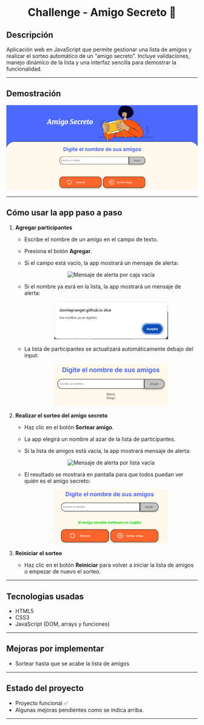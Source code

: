 <h1 align="center">Challenge - Amigo Secreto 🎁</h1>

## Descripción

Aplicación web en JavaScript que permite gestionar una lista de amigos y realizar el sorteo automático de un “amigo secreto”. Incluye validaciones, manejo dinámico de la lista y una interfaz sencilla para demostrar la funcionalidad.

---

## Demostración

<p align="center">
  <img src="assets/interfaz.png" alt="Interfaz de la app" width="800"/>
</p>

---

## Cómo usar la app paso a paso

1. **Agregar participantes**  
   - Escribe el nombre de un amigo en el campo de texto.  
   - Presiona el botón **Agregar**.  
   - Si el campo está vacío, la app mostrará un mensaje de alerta:
     
     <p align="center">
       <img src="assets/alerta-caja-vacía.png" alt="Mensaje de alerta por caja vacía" width="300"/>
     </p>
   - Si el nombre ya esrá en la lista, la app mostrará un mensaje de alerta:
     
     <p align="center">
       <img src="assets/alerta-nombre-duplicado.png" alt="Mensaje de alerta por caja vacía" width="300"/>
     </p>
   - La lista de participantes se actualizará automáticamente debajo del input:

     <p align="center">
       <img src="assets/lista.png" alt="Lista de amigos" width="300"/>
     </p>

2. **Realizar el sorteo del amigo secreto**  
   - Haz clic en el botón **Sortear amigo**.  
   - La app elegirá un nombre al azar de la lista de participantes.  
   - Si la lista de amigos está vacía, la app mostrará mensaje de alerta:

     <p align="center">
       <img src="assets/alerta-lista-vacía.png" alt="Mensaje de alerta por lista vacía" width="300"/>
     </p>
   - El resultado se mostrará en pantalla para que todos puedan ver quién es el amigo secreto:

     <p align="center">
       <img src="assets/sorteado.png" alt="Amigo Secreto sorteado" width="300"/>
     </p>

3. **Reiniciar el sorteo**  
   - Haz clic en el botón **Reiniciar** para volver a iniciar la lista de amigos o empezar de nuevo el sorteo.
---

## Tecnologías usadas

- HTML5
- CSS3
- JavaScript (DOM, arrays y funciones)

---

## Mejoras por implementar

- Sortear hasta que se acabe la lista de amigos

---

## Estado del proyecto

- Proyecto funcional ✅  
- Algunas mejoras pendientes como se indica arriba.

---


